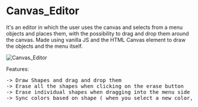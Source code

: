 # Canvas_Editor
It's an editor in which the user uses the canvas and selects from a menu objects and places them, with the possibility to drag and drop them around the canvas.
Made using vanilla JS and the HTML Canvas element to draw the objects and the menu itself.

![Canvas_Editor](https://user-images.githubusercontent.com/76866499/234027418-25511cae-8707-4ff5-9dc9-28e6443281b8.png)

Features:
<pre>
-> Draw Shapes and drag and drop them
-> Erase all the shapes when clicking on the erase button
-> Erase individual shapes when dragging into the menu side
-> Sync colors based on shape ( when you select a new color, all the shapes that match the sync button for that shape will get that color, but the color which they had when they where first drawn is saved, so when you turn sync off, they will rever to original colors ).
</pre>
